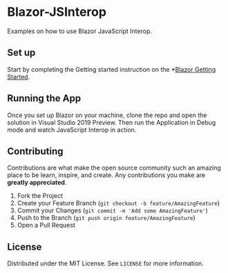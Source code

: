 # Blazor-JSInterop
Examples on how to use Blazor JavaScript Interop.

## Set up
Start by completing the Getting started instruction on the *[Blazor Getting Started](https://docs.microsoft.com/en-us/aspnet/core/blazor/get-started?view=aspnetcore-3.0&tabs=visual-studio).


## Running the App
Once you set up Blazor on your machine, clone the repo and open the solution in Visual Studio 2019 Preview. 
Then run the Application in Debug mode and watch JavaScript Interop in action.


## Contributing

Contributions are what make the open source community such an amazing place to be learn, inspire, and create. Any contributions you make are **greatly appreciated**.

1. Fork the Project
2. Create your Feature Branch (`git checkout -b feature/AmazingFeature`)
3. Commit your Changes (`git commit -m 'Add some AmazingFeature'`)
4. Push to the Branch (`git push origin feature/AmazingFeature`)
5. Open a Pull Request


## License

Distributed under the MIT License. See `LICENSE` for more information.
